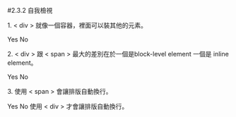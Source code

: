 #2.3.2 自我檢視


<quiz>
    <question>
        <p>1. &lt; div &gt; 就像一個容器，裡面可以裝其他的元素。</p>
        <answer correct>Yes</answer>
        <answer>No</answer>
        <explanation></explanation>
    </question>
    <question>
    <p>2. &lt; div &gt; 跟 &lt; span &gt; 最大的差別在於一個是block-level element 一個是 inline element。</p>
    <answer correct>Yes</answer>
    <answer>No</answer>
    <explanation></explanation>    
    </question>
    <question>
    <p>3. 使用 &lt; span &gt; 會讓排版自動換行。</p>
    <answer>Yes</answer>
    <answer correct>No</answer>
    <explanation>使用 &lt; div &gt; 才會讓排版自動換行。</explanation>    
    </question>
</quiz>

